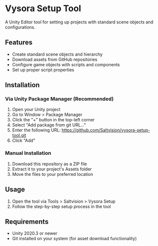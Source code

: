 # Vysora Setup Tool

A Unity Editor tool for setting up projects with standard scene objects and configurations.

## Features

- Create standard scene objects and hierarchy
- Download assets from GitHub repositories
- Configure game objects with scripts and components
- Set up proper script properties

## Installation

### Via Unity Package Manager (Recommended)

1. Open your Unity project
2. Go to Window > Package Manager
3. Click the "+" button in the top-left corner
4. Select "Add package from git URL..."
5. Enter the following URL: https://github.com/Saltvision/vysora-setup-tool.git
6. Click "Add"

### Manual Installation

1. Download this repository as a ZIP file
2. Extract it to your project's Assets folder
3. Move the files to your preferred location

## Usage

1. Open the tool via Tools > Saltvision > Vysora Setup
2. Follow the step-by-step setup process in the tool

## Requirements

- Unity 2020.3 or newer
- Git installed on your system (for asset download functionality)
